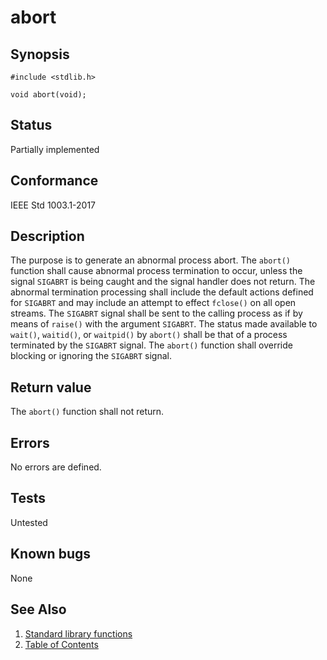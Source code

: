 # abort

## Synopsis

`#include <stdlib.h>`</br>

`void abort(void);`</br>

## Status

Partially implemented

## Conformance

IEEE Std 1003.1-2017

## Description

The purpose is to generate an abnormal process abort. The `abort()` function shall cause abnormal process termination to
occur, unless the signal `SIGABRT` is being caught and the signal handler does not return.
The abnormal termination processing shall include the default actions defined for `SIGABRT` and may include an attempt
to effect `fclose()` on all open streams.
The `SIGABRT` signal shall be sent to the calling process as if by means of `raise()` with the argument `SIGABRT`.
The status made available to `wait()`, `waitid()`, or `waitpid()` by `abort()` shall be that of a process terminated by
the `SIGABRT` signal.  The
`abort()` function shall override blocking or ignoring the `SIGABRT` signal.

## Return value

The `abort()` function shall not return.

## Errors

No errors are defined.

## Tests

Untested

## Known bugs

None

## See Also

1. [Standard library functions](../README.md)
2. [Table of Contents](../../../README.md)
